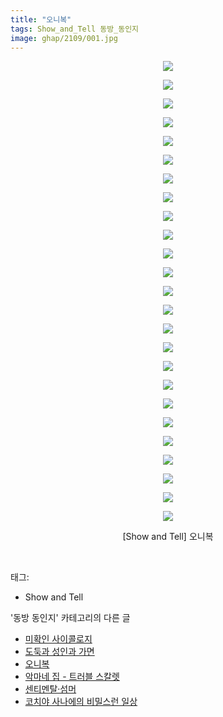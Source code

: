 ```yaml
---
title: "오니복"
tags: Show_and_Tell 동방_동인지
image: ghap/2109/001.jpg
---
```

<div class="article">
<p style="text-align: center; clear: none; float: none;"><img src="{{ site.nasurl }}/ghap/2109/001.jpg"/></p>
<p style="text-align: center; clear: none; float: none;"><img src="{{ site.nasurl }}/ghap/2109/002.jpg"/></p>
<p style="text-align: center; clear: none; float: none;"><img src="{{ site.nasurl }}/ghap/2109/003.jpg"/></p>
<p style="text-align: center; clear: none; float: none;"><img src="{{ site.nasurl }}/ghap/2109/004.jpg"/></p>
<p style="text-align: center; clear: none; float: none;"><img src="{{ site.nasurl }}/ghap/2109/005.jpg"/></p>
<p style="text-align: center; clear: none; float: none;"><img src="{{ site.nasurl }}/ghap/2109/006.jpg"/></p>
<p style="text-align: center; clear: none; float: none;"><img src="{{ site.nasurl }}/ghap/2109/007.jpg"/></p>
<p style="text-align: center; clear: none; float: none;"><img src="{{ site.nasurl }}/ghap/2109/008.jpg"/></p>
<p style="text-align: center; clear: none; float: none;"><img src="{{ site.nasurl }}/ghap/2109/009.jpg"/></p>
<p style="text-align: center; clear: none; float: none;"><img src="{{ site.nasurl }}/ghap/2109/010.jpg"/></p>
<p style="text-align: center; clear: none; float: none;"><img src="{{ site.nasurl }}/ghap/2109/011.jpg"/></p>
<p style="text-align: center; clear: none; float: none;"><img src="{{ site.nasurl }}/ghap/2109/012.jpg"/></p>
<p style="text-align: center; clear: none; float: none;"><img src="{{ site.nasurl }}/ghap/2109/013.jpg"/></p>
<p style="text-align: center; clear: none; float: none;"><img src="{{ site.nasurl }}/ghap/2109/014.jpg"/></p>
<p style="text-align: center; clear: none; float: none;"><img src="{{ site.nasurl }}/ghap/2109/015.jpg"/></p>
<p style="text-align: center; clear: none; float: none;"><img src="{{ site.nasurl }}/ghap/2109/016.jpg"/></p>
<p style="text-align: center; clear: none; float: none;"><img src="{{ site.nasurl }}/ghap/2109/017.jpg"/></p>
<p style="text-align: center; clear: none; float: none;"><img src="{{ site.nasurl }}/ghap/2109/018.jpg"/></p>
<p style="text-align: center; clear: none; float: none;"><img src="{{ site.nasurl }}/ghap/2109/019.jpg"/></p>
<p style="text-align: center; clear: none; float: none;"><img src="{{ site.nasurl }}/ghap/2109/020.jpg"/></p>
<p style="text-align: center; clear: none; float: none;"><img src="{{ site.nasurl }}/ghap/2109/021.jpg"/></p>
<p style="text-align: center; clear: none; float: none;"><img src="{{ site.nasurl }}/ghap/2109/022.jpg"/></p>
<p style="text-align: center; clear: none; float: none;"><img src="{{ site.nasurl }}/ghap/2109/023.jpg"/></p>
<p style="text-align: center; clear: none; float: none;"><img src="{{ site.nasurl }}/ghap/2109/024.jpg"/></p>
<p style="text-align: center; clear: none; float: none;"><img src="{{ site.nasurl }}/ghap/2109/025.jpg"/></p>
<p style="text-align: center; clear: none; float: none;">[Show and Tell] 오니복</p>
<p><br/></p>
</div><div class="tagTrail">
<p>태그: </p>
<ul>
<li>Show and Tell</li>
</ul>
</div><div class="another">
<p>'동방 동인지' 카테고리의 다른 글</p>
<ul>
<li><a href="/2016-09-11-ghap_2111">미확인 사이콜로지</a></li>
<li><a href="/2016-09-11-ghap_2110">도둑과 성인과 가면</a></li>
<li><a href="/2016-09-11-ghap_2109">오니복</a></li>
<li><a href="/2016-09-11-ghap_2106">악마네 집 - 트러블 스칼렛</a></li>
<li><a href="/2016-09-11-ghap_2105">센티멘탈·섬머</a></li>
<li><a href="/2016-09-11-ghap_2104">코치야 사나에의 비밀스런 일상</a></li>
</ul>
</div><div class="cb_module cb_fluid">
<div class="cb_wrt cb_profile">
</div><!-- commentList close -->
</div>